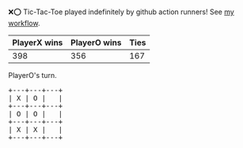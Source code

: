:x::o: Tic-Tac-Toe played indefinitely by github action runners! See [my workflow](.github/workflows/play.yaml).

|PlayerX wins|PlayerO wins|Ties|
|-|-|-|
|398|356|167|

PlayerO's turn.

<pre>
+---+---+---+
| X | O |   |
+---+---+---+
| O | O |   |
+---+---+---+
| X | X |   |
+---+---+---+
</pre>